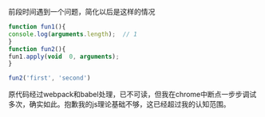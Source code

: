 前段时间遇到一个问题，简化以后是这样的情况

```js
function fun1(){
console.log(arguments.length);  // 1
}
function fun2(){
fun1.apply(void  0, arguments);
}

fun2('first', 'second')

```

原代码经过webpack和babel处理，已不可读，但我在chrome中断点一步步调试多次，确实如此。抱歉我的js理论基础不够，这已经超过我的认知范围。
